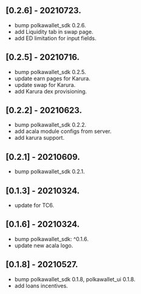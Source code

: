 ## [0.2.6] - 20210723.

* bump polkawallet_sdk 0.2.6.
* add Liquidity tab in swap page.
* add ED limitation for input fields.

## [0.2.5] - 20210716.

* bump polkawallet_sdk 0.2.5.
* update earn pages for Karura.
* update swap for Karura.
* add Karura dex provisioning.

## [0.2.2] - 20210623.

* bump polkawallet_sdk 0.2.2.
* add acala module configs from server.
* add karura support.

## [0.2.1] - 20210609.

* bump polkawallet_sdk 0.2.1.

## [0.1.3] - 20210324.

* update for TC6.

## [0.1.6] - 20210324.

* bump polkawallet_sdk: ^0.1.6.
* update new acala logo.

## [0.1.8] - 20210527.

* bump polkawallet_sdk 0.1.8, polkawallet_ui 0.1.8.
* add loans incentives.